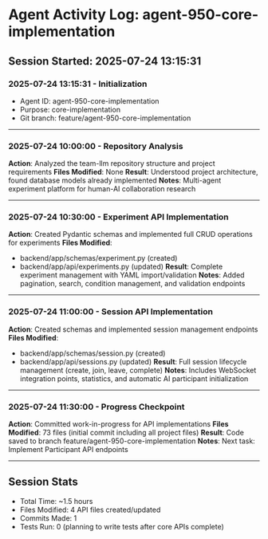 # Agent Activity Log: agent-950-core-implementation

## Session Started: 2025-07-24 13:15:31

### 2025-07-24 13:15:31 - Initialization
- Agent ID: agent-950-core-implementation
- Purpose: core-implementation
- Git branch: feature/agent-950-core-implementation

---

### 2025-07-24 10:00:00 - Repository Analysis
**Action**: Analyzed the team-llm repository structure and project requirements
**Files Modified**: None
**Result**: Understood project architecture, found database models already implemented
**Notes**: Multi-agent experiment platform for human-AI collaboration research

---

### 2025-07-24 10:30:00 - Experiment API Implementation
**Action**: Created Pydantic schemas and implemented full CRUD operations for experiments
**Files Modified**:
- backend/app/schemas/experiment.py (created)
- backend/app/api/experiments.py (updated)
**Result**: Complete experiment management with YAML import/validation
**Notes**: Added pagination, search, condition management, and validation endpoints

---

### 2025-07-24 11:00:00 - Session API Implementation
**Action**: Created schemas and implemented session management endpoints
**Files Modified**:
- backend/app/schemas/session.py (created)
- backend/app/api/sessions.py (updated)
**Result**: Full session lifecycle management (create, join, leave, complete)
**Notes**: Includes WebSocket integration points, statistics, and automatic AI participant initialization

---

### 2025-07-24 11:30:00 - Progress Checkpoint
**Action**: Committed work-in-progress for API implementations
**Files Modified**: 73 files (initial commit including all project files)
**Result**: Code saved to branch feature/agent-950-core-implementation
**Notes**: Next task: Implement Participant API endpoints

---

## Session Stats
- Total Time: ~1.5 hours
- Files Modified: 4 API files created/updated
- Commits Made: 1
- Tests Run: 0 (planning to write tests after core APIs complete)